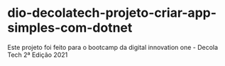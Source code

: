 # dio-decolatech-projeto-criar-app-simples-com-dotnet
 Este projeto foi feito para o bootcamp da digital innovation one - Decola Tech 2ª Edição 2021
